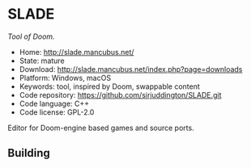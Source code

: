 # SLADE

_Tool of Doom._

- Home: http://slade.mancubus.net/
- State: mature
- Download: http://slade.mancubus.net/index.php?page=downloads
- Platform: Windows, macOS
- Keywords: tool, inspired by Doom, swappable content
- Code repository: https://github.com/sirjuddington/SLADE.git
- Code language: C++
- Code license: GPL-2.0

Editor for Doom-engine based games and source ports.

## Building
